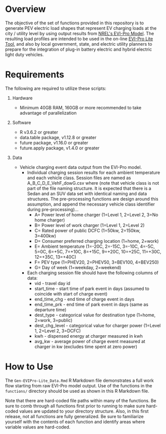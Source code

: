 
# Overview 

The objective of the set of functions provided in this repository is to generate PEV electric load shapes that represent EV charging loads at the city / utility level by using output results from [NREL's EVI-Pro Model](https://www.nrel.gov/docs/fy18osti/70831.pdf). The resulting load profiles are intended to be used in the on-line [EVI-Pro Lite Tool](https://afdc.energy.gov/evi-pro-lite), and also by local government, state, and electric utility planners to prepare for the integration of plug-in battery electric and hybrid electric light duty vehicles.

# Requirements

The following are required to utilize these scripts:
1. Hardware
    + Minimum 40GB RAM, 160GB or more recommended to take advantage of parallelization
 
2. Software
    + R v3.6.2 or greater
    + data.table package, v1.12.8 or greater
    + future package, v1.16.0 or greater
    + future.apply package, v1.4.0 or greater
 
3. Data
    + Vehicle charging event data output from the EVI-Pro model.
        + Individual charging session results for each ambient temperature and each vehicle class. Session files are named as A_B_C_D_E_VehF_dowG.csv where (note that vehicle class is not part of the file naming structure. It is expected that there is a Sedan and an SUV data set with identical naming and data structures. The pre-processing functions are design around this assumption, and append the necessary vehicle class identifier during pre-processing)...
            + A= Power level of home charger (1=Level 1, 2=Level 2, 3=No home charger)
            + B= Power level of work charger (1=Level 1, 2=Level 2)
            + C= Rated power of public DCFC (1=50kw, 2=150kw, 3=400kw)
            + D= Consumer preferred charging location (1=home, 2=work)
            + E= Ambient temperature (1=-20C, 2=-15C, 3=-10C, 4=-5C, 5=0C, 6=+5C, 7=+10C, 8=+15C, 9=+20C, 10=+25C, 11=+30C, 12=+35C, 13=+40C)
            + F= PEV type (1=PHEV20, 2=PHEV50, 3=BEV100, 4=BEV250)
            + G= Day of week (1=weekday, 2=weekend)
        + Each charging session file should have the following columns of data:
            + vid - travel day id
            + start_time - start time of park event in days (assumed to coincide with start of charge event)
            + end_time_chg - end time of charge event in days
            + end_time_prk - end time of park event in days (same as departure time)
            + dest_type - categorical value for destination type (1=home, 2=work, 3=public)
            + dest_chg_level - categorical value for charger power (1=Level 1, 2=Level 2, 3=DCFC)
            + kwh - dispensed energy at charger measured in kwh
            + avg_kw - average power of charge event measured at charger in kw (excludes time spent at zero power)

# How to Use

The `Gen-EVIPro-Lite_Data.Rmd` R Markdown file demonstrates a full work flow starting from raw EVI-Pro model output. Use of the functions in the `functions/` directory should be used as shown in this R Markdown file.

Note that there are hard-coded file paths within many of the functions. Be sure to comb through all functions first prior to running to make sure hard-coded values are updated to your directory structure. Also, in this first release, not all functions are fully generalized. Be sure to familiarize yourself with the contents of each function and identify areas where variable values are hard-coded.
